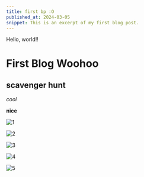 ```yaml
---
title: first bp :O
published_at: 2024-03-05
snippet: This is an excerpt of my first blog post.
---
```


Hello, world!!

# First Blog Woohoo

## scavenger hunt

_cool_

**nice**

![1](/w01s1/SCAVDMS1.png)


![2](/w01s1/SCAVDMS2.png)


![3](/w01s1/SCAVDMS3.png)


![4](/w01s1/SCAVDMS5.png)


![5](/w01s1/SCAVDMS6.png)